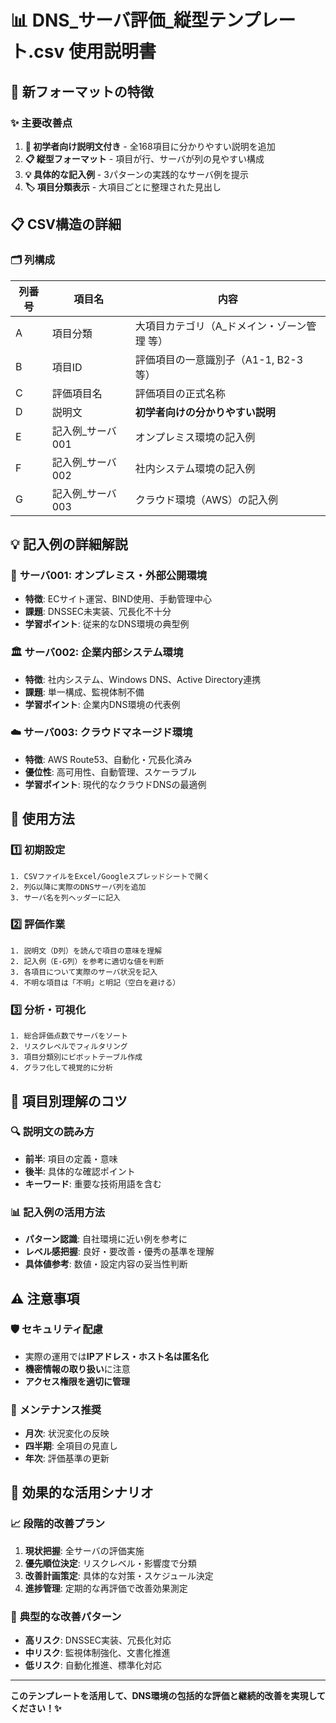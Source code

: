 # 📊 DNS_サーバ評価_縦型テンプレート.csv 使用説明書

## 🎯 新フォーマットの特徴

### ✨ **主要改善点**
1. **📝 初学者向け説明文付き** - 全168項目に分かりやすい説明を追加
2. **📋 縦型フォーマット** - 項目が行、サーバが列の見やすい構成
3. **💡 具体的な記入例** - 3パターンの実践的なサーバ例を提示
4. **🏷️ 項目分類表示** - 大項目ごとに整理された見出し

## 📋 CSV構造の詳細

### 🗂️ **列構成**
| 列番号 | 項目名 | 内容 |
|--------|--------|------|
| A | 項目分類 | 大項目カテゴリ（A_ドメイン・ゾーン管理 等） |
| B | 項目ID | 評価項目の一意識別子（A1-1, B2-3 等） |
| C | 評価項目名 | 評価項目の正式名称 |
| D | 説明文 | **初学者向けの分かりやすい説明** |
| E | 記入例_サーバ001 | オンプレミス環境の記入例 |
| F | 記入例_サーバ002 | 社内システム環境の記入例 |  
| G | 記入例_サーバ003 | クラウド環境（AWS）の記入例 |

## 💡 **記入例の詳細解説**

### 🏢 **サーバ001**: オンプレミス・外部公開環境
- **特徴**: ECサイト運営、BIND使用、手動管理中心
- **課題**: DNSSEC未実装、冗長化不十分
- **学習ポイント**: 従来的なDNS環境の典型例

### 🏛️ **サーバ002**: 企業内部システム環境  
- **特徴**: 社内システム、Windows DNS、Active Directory連携
- **課題**: 単一構成、監視体制不備
- **学習ポイント**: 企業内DNS環境の代表例

### ☁️ **サーバ003**: クラウドマネージド環境
- **特徴**: AWS Route53、自動化・冗長化済み
- **優位性**: 高可用性、自動管理、スケーラブル
- **学習ポイント**: 現代的なクラウドDNSの最適例

## 📝 **使用方法**

### 1️⃣ **初期設定**
```
1. CSVファイルをExcel/Googleスプレッドシートで開く
2. 列G以降に実際のDNSサーバ列を追加
3. サーバ名を列ヘッダーに記入
```

### 2️⃣ **評価作業**
```
1. 説明文（D列）を読んで項目の意味を理解
2. 記入例（E-G列）を参考に適切な値を判断
3. 各項目について実際のサーバ状況を記入
4. 不明な項目は「不明」と明記（空白を避ける）
```

### 3️⃣ **分析・可視化**
```
1. 総合評価点数でサーバをソート
2. リスクレベルでフィルタリング
3. 項目分類別にピボットテーブル作成
4. グラフ化して視覚的に分析
```

## 🎯 **項目別理解のコツ**

### 🔍 **説明文の読み方**
- **前半**: 項目の定義・意味
- **後半**: 具体的な確認ポイント
- **キーワード**: 重要な技術用語を含む

### 📊 **記入例の活用方法**
- **パターン認識**: 自社環境に近い例を参考に
- **レベル感把握**: 良好・要改善・優秀の基準を理解
- **具体値参考**: 数値・設定内容の妥当性判断

## ⚠️ **注意事項**

### 🛡️ **セキュリティ配慮**
- 実際の運用では**IPアドレス・ホスト名は匿名化**
- **機密情報の取り扱い**に注意
- **アクセス権限を適切に管理**

### 📅 **メンテナンス推奨**
- **月次**: 状況変化の反映
- **四半期**: 全項目の見直し
- **年次**: 評価基準の更新

## 🚀 **効果的な活用シナリオ**

### 📈 **段階的改善プラン**
1. **現状把握**: 全サーバの評価実施
2. **優先順位決定**: リスクレベル・影響度で分類
3. **改善計画策定**: 具体的な対策・スケジュール決定
4. **進捗管理**: 定期的な再評価で改善効果測定

### 🎯 **典型的な改善パターン**
- **高リスク**: DNSSEC実装、冗長化対応
- **中リスク**: 監視体制強化、文書化推進  
- **低リスク**: 自動化推進、標準化対応

---

**このテンプレートを活用して、DNS環境の包括的な評価と継続的改善を実現してください！✨**